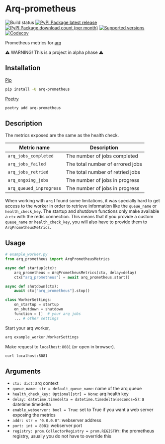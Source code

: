 # Arq-prometheus

![Build status](https://github.com/kpn/arq-prometheus/actions/workflows/test.yaml/badge.svg)
[![PyPI Package latest release](https://img.shields.io/pypi/v/arq-prometheus.svg?style=flat-square)](https://pypi.org/project/commitizen/)
[![PyPI Package download count (per month)](https://img.shields.io/pypi/dm/arq-prometheus?style=flat-square)](https://pypi.org/project/arq-prometheus/)
[![Supported versions](https://img.shields.io/pypi/pyversions/arq-prometheus.svg?style=flat-square)](https://pypi.org/project/commitizen/)
[![Codecov](https://img.shields.io/codecov/c/github/kpn/arq-prometheus.svg?style=flat-square)](https://codecov.io/gh/kpn/arq-prometheus)


Prometheus metrics for [arq](https://github.com/samuelcolvin/arq)

⚠️ WARNING! This is a project in alpha phase ⚠️

## Installation

[Pip](https://pip.pypa.io/en/stable/)

```sh
pip install -U arq-prometheus
```

[Poetry](https://python-poetry.org/)

```sh
poetry add arq-prometheus
```

## Description

The metrics exposed are the same as the health check.

| Metric name             | Description                      |
| ----------------------- | -------------------------------- |
| `arq_jobs_completed`    | The number of jobs completed     |
| `arq_jobs_failed`       | The total number of errored jobs |
| `arq_jobs_retried`      | The total number of retried jobs |
| `arq_ongoing_jobs`      | The number of jobs in progress   |
| `arq_queued_inprogress` | The number of jobs in progress   |

When working with `arq` I found some limitations, it was specially hard to get access to
the worker in order to retrieve information like the `queue_name` or `health_check_key`.
The startup and shutdown functions only make available a `ctx` with the redis connection.
This means that if you provide a custom `queue_name` or `health_check_key`, you will
also have to provide them to `ArqPrometheusMetrics`.

## Usage

````python
# example_worker.py
from arq_prometheus import ArqPrometheusMetrics

async def startup(ctx):
    arq_prometheus = ArqPrometheusMetrics(ctx, delay=delay)
    ctx["arq_prometheus"] = await arq_prometheus.start()

async def shutdown(ctx):
    await ctx["arq_prometheus"].stop()

class WorkerSettings:
    on_startup = startup
    on_shutdown = shutdown
    function = []  # your arq jobs
    ... # other settings

````

Start your arq worker,

```sh
arq example_worker.WorkerSettings
```

Make request to `localhost:8081` (or open in browser).

```sh
curl localhost:8081
```


## Arguments

- `ctx: dict`: arq context
- `queue_name: str = default_queue_name`: name of the arq queue
- `health_check_key: Optional[str] = None`: arq health key
- `delay: datetime.timedelta = datetime.timedelta(seconds=5)`: a datetime.timedelta
- `enable_webserver: bool = True`: set to True if you want a web server exposing the metrics
- `addr: str = "0.0.0.0"`: webserver address
- `port: int = 8081`: webserver port
- `registry: prom.CollectorRegistry = prom.REGISTRY`: the prometheus registry, usually you do not have to override this